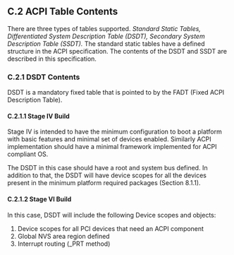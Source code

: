 <!--- @file
  Appendix C.2 ACPI Table Contents

  Copyright (c) 2019, Intel Corporation. All rights reserved.<BR>

  Redistribution and use in source (original document form) and 'compiled'
  forms (converted to PDF, epub, HTML and other formats) with or without
  modification, are permitted provided that the following conditions are met:

  1) Redistributions of source code (original document form) must retain the
     above copyright notice, this list of conditions and the following
     disclaimer as the first lines of this file unmodified.

  2) Redistributions in compiled form (transformed to other DTDs, converted to
     PDF, epub, HTML and other formats) must reproduce the above copyright
     notice, this list of conditions and the following disclaimer in the
     documentation and/or other materials provided with the distribution.

  THIS DOCUMENTATION IS PROVIDED BY TIANOCORE PROJECT "AS IS" AND ANY EXPRESS OR
  IMPLIED WARRANTIES, INCLUDING, BUT NOT LIMITED TO, THE IMPLIED WARRANTIES OF
  MERCHANTABILITY AND FITNESS FOR A PARTICULAR PURPOSE ARE DISCLAIMED. IN NO
  EVENT SHALL TIANOCORE PROJECT  BE LIABLE FOR ANY DIRECT, INDIRECT, INCIDENTAL,
  SPECIAL, EXEMPLARY, OR CONSEQUENTIAL DAMAGES (INCLUDING, BUT NOT LIMITED TO,
  PROCUREMENT OF SUBSTITUTE GOODS OR SERVICES; LOSS OF USE, DATA, OR PROFITS;
  OR BUSINESS INTERRUPTION) HOWEVER CAUSED AND ON ANY THEORY OF LIABILITY,
  WHETHER IN CONTRACT, STRICT LIABILITY, OR TORT (INCLUDING NEGLIGENCE OR
  OTHERWISE) ARISING IN ANY WAY OUT OF THE USE OF THIS DOCUMENTATION, EVEN IF
  ADVISED OF THE POSSIBILITY OF SUCH DAMAGE.

-->

## C.2 ACPI Table Contents

There are three types of tables supported. _Standard Static Tables,_
_Differentiated System Description Table (DSDT), Secondary System Description
Table (SSDT)._ The standard static tables have a defined structure in the ACPI
specification. The contents of the DSDT and SSDT are described in this
specification.

### C.2.1 DSDT Contents

DSDT is a mandatory fixed table that is pointed to by the FADT (Fixed ACPI
Description Table).

#### C.2.1.1 Stage IV Build

Stage IV is intended to have the minimum configuration to boot a platform with
basic features and minimal set of devices enabled. Similarly ACPI
implementation should have a minimal framework implemented for ACPI compliant
OS.

The DSDT in this case should have a root and system bus defined. In addition to
that, the DSDT will have device scopes for all the devices present in the
minimum platform required packages (Section 8.1.1).

#### C.2.1.2 Stage VI Build

In this case, DSDT will include the following Device scopes and objects:

1. Device scopes for all PCI devices that need an ACPI component
2. Global NVS area region defined
3. Interrupt routing (_PRT method)
